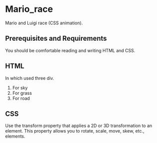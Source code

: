 # Mario_race
Mario and Luigi race (CSS animation).

## Prerequisites and Requirements
You should be comfortable reading and writing HTML and CSS. 

## HTML 
In which used three div.
1. For sky
2. For grass
3. For road

## CSS
Use the transform property that applies a 2D or 3D transformation to an element. This property allows you to rotate, scale, move, skew, etc., elements.
